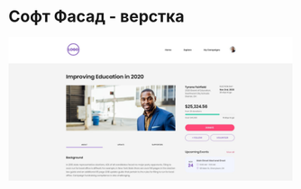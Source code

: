 # Софт Фасад - верстка

![Image alt](https://github.com/EvgeniyBudaev/SoftFacade/raw/master/app/images/readme1.jpg)

